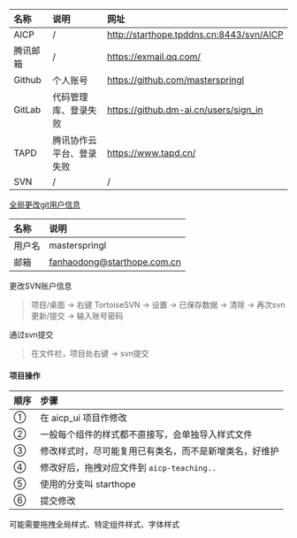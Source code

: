 
名称 | 说明 | 网址
:- | :- | :-
AICP | / | http://starthope.tpddns.cn:8443/svn/AICP
腾讯邮箱 | / | https://exmail.qq.com/
Github | 个人账号 | https://github.com/masterspringl
GitLab | 代码管理库、登录失败 | https://github.dm-ai.cn/users/sign_in
TAPD | 腾讯协作云平台、登录失败 | https://www.tapd.cn/
SVN | / | /

[全局更改git用户信息](https://github.com/SpringLoach/origin-2021/blob/main/git/Git速查.md#提交操作者信息)    

名称 | 说明
:- | :- 
用户名 | masterspringl
邮箱 | fanhaodong@starthope.com.cn

更改SVN账户信息  
> 项目/桌面 → 右键 TortoiseSVN → 设置 → 已保存数据 → 清除 → 再次svn更新/提交 → 输入账号密码  

通过svn提交 
> 在文件栏，项目处右键 → svn提交  

#### 项目操作  

顺序 | 步骤 
:- | :- 
① | 在 aicp_ui 项目作修改  
② | 一般每个组件的样式都不直接写，会单独导入样式文件
③ | 修改样式时，尽可能复用已有类名，而不是新增类名，好维护 
④ | 修改好后，拖拽对应文件到 `aicp-teaching..`
⑤ | 使用的分支叫 starthope
⑥ | 提交修改  

可能需要拖拽全局样式、特定组件样式、字体样式  
